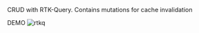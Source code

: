 
CRUD with RTK-Query. Contains mutations for cache invalidation

DEMO
![rtkq](https://user-images.githubusercontent.com/7237762/232821721-2f9aa09e-1a7a-448c-a71d-b1d26c8451d8.png)
